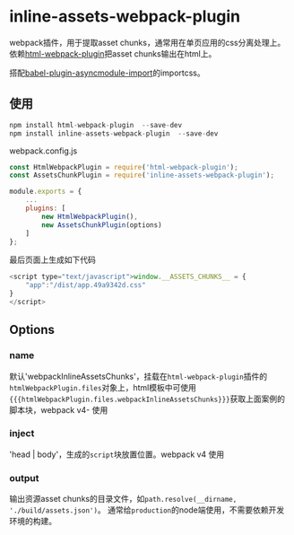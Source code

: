 # inline-assets-webpack-plugin

webpack插件，用于提取asset chunks，通常用在单页应用的css分离处理上。依赖[html-webpack-plugin](https://github.com/jantimon/html-webpack-plugin)把asset chunks输出在html上。

搭配[babel-plugin-asyncmodule-import](https://github.com/caoren/react-asyncmodule/tree/master/packages/asyncmodule-import/)的importcss。


## 使用

```javascript
npm install html-webpack-plugin  --save-dev
npm install inline-assets-webpack-plugin  --save-dev
```

webpack.config.js

```javascript
const HtmlWebpackPlugin = require('html-webpack-plugin');
const AssetsChunkPlugin = require('inline-assets-webpack-plugin');

module.exports = {
    ...
    plugins: [
        new HtmlWebpackPlugin(),
        new AssetsChunkPlugin(options)
    ]
};
```
最后页面上生成如下代码
```javascript
<script type="text/javascript">window.__ASSETS_CHUNKS__ = {
    "app":"/dist/app.49a9342d.css"
}
</script>
```

## Options

### name

默认'webpackInlineAssetsChunks'，挂载在`html-webpack-plugin`插件的`htmlWebpackPlugin.files`对象上，html模板中可使用`{{{htmlWebpackPlugin.files.webpackInlineAssetsChunks}}}`获取上面案例的脚本块，webpack v4- 使用

### inject

'head | body'，生成的`script`块放置位置。webpack v4 使用

### output

输出资源asset chunks的目录文件，如`path.resolve(__dirname, './build/assets.json')`。
通常给`production`的node端使用，不需要依赖开发环境的构建。

